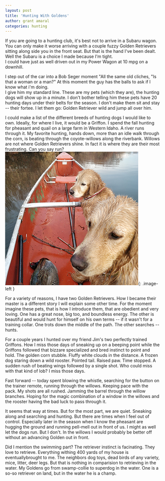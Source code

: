 ```yaml
---
layout: post
title: 'Hunting With Goldens'
author: grant amaral
categories: hunting
---
```


If you are going to a hunting club, it's best not to arrive in a Subaru wagon. 
You can only make it worse arriving with a couple fuzzy Golden Retrievers sitting along side you in the front seat. 
But that is the hand I've been dealt. Well the Subaru is a choice I made because I'm tight.  
I could have just as well driven out in my Power Wagon at 10 mpg on a downhill. 

I step out of the car into a Bob Seger moment "All the same old cliches, "Is that a woman or a man?" 
At this moment the guy has the balls to ask if I know what i'm doing.  
I give him my standard line. These are my pets (which they are), the hunting dogs will show up in a minute. 
I don't bother telling him these pets have 20 hunting days under their belts for the season. 
I don't make them sit and stay -- their fortee. I let them go: Golden Retriever wild and jump all over him. 

I could make a list of the different breeds of hunting dogs I would like to own. 
Ideally, for where I live, it would be a Griffon. I spend the fall hunting for pheasant and quail on a large farm in Western Idaho. 
A river runs through it. My favorite hunting, hands down, more than an idle walk through the corn, is beating through the coyote-willows along the riverbank. Willows are not where Golden Retrievers shine. In fact it is where they are their most frustrating. Can you say run?
![Golden Retrievers](/assets/images/dogs/dogs_canoe432.png){: .image-left }

For a variety of reasons, I have two Golden Retrievers. How I became their master is a different story I will explain some other time. 
For the moment imagine these pets, that is how I introduce them, that are obedient and very loving. One has a great nose, big too, and boundless energy. 
The other is beautiful and would hunt for himself on his own terms -- if it wasn't for a training collar. One trots down the middle of the path. The other searches -- hunts. 

For a couple years I hunted over my friend Jim's two perfectly trained Griffons. 
How I miss those days of sneaking up on a beeping point while the Griffons followed that bizzare specialized and bred instinct to point and hold. The golden corn stubble. Fluffy white clouds in the distance. A frozen dog staring down a wild rooster. Pointed tail. Raised paw. Time stopped. A sudden rush of beating wings followed by a single shot. Who could miss with that kind of lob? I miss those days. 

Fast forward -- today spent blowing the whistle, searching for the button on the trainer remote, running through the willows. Keeping pace with the pack. My shots are all rushed. Jamming the barrel through the willow branches. Hoping for the magic combination of a window in the willows and the rooster having the bad luck to pass through it. 

It seems that way at times. But for the most part, we are  quiet. Sneaking along and searching and hunting. But there are times when I feel out of control. Especially later in the season when I know the pheasant are hugging the ground and running pell-mell out in front of us. I might as well let the dogs run. But I don't. In the willows I would probably be better off without an advancing Golden out in front.

 Did I mention the swimming part? The retriever instinct is facinating. They love to retrieve. Everything withing 400 yards of my house is eventuallybrought to me. The neighbors dog toys, dead birds of any variety, mice, litter, deer legs. But that is nothing in comparision to retrieving in the water. My Goldens go from swamp-collie to superdog in the water. One is a so-so retriever on land, but in the water he is a champ. 
 

